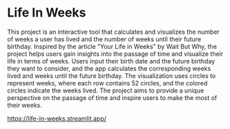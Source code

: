 # Life In Weeks

This project is an interactive tool that calculates and visualizes the number of weeks a user has lived and the number of weeks until their future birthday. Inspired by the article "Your Life in Weeks" by Wait But Why, the project helps users gain insights into the passage of time and visualize their life in terms of weeks. Users input their birth date and the future birthday they want to consider, and the app calculates the corresponding weeks lived and weeks until the future birthday. The visualization uses circles to represent weeks, where each row contains 52 circles, and the colored circles indicate the weeks lived. The project aims to provide a unique perspective on the passage of time and inspire users to make the most of their weeks.

https://life-in-weeks.streamlit.app/
